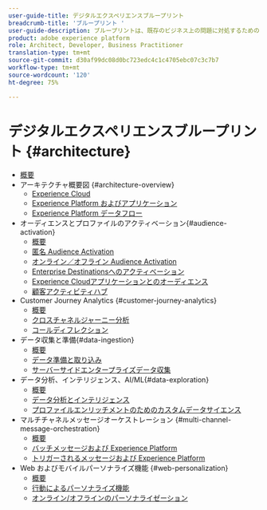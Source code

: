 ```yaml
---
user-guide-title: デジタルエクスペリエンスブループリント
breadcrumb-title: 'ブループリント '
user-guide-description: ブループリントは、既存のビジネス上の問題に対処するための反復可能な実装で、アーキテクチャ図、技術上の考慮事項および関連ドキュメントリンクが含まれます。
product: adobe experience platform
role: Architect, Developer, Business Practitioner
translation-type: tm+mt
source-git-commit: d30af99dc08d0bc723edc4c1c4705ebc07c3c7b7
workflow-type: tm+mt
source-wordcount: '120'
ht-degree: 75%

---
```


# デジタルエクスペリエンスブループリント {#architecture}

+ [概要](/help/blueprints/overview.md)
+ アーキテクチャ概要図 {#architecture-overview}
   + [Experience Cloud](/help/blueprints/experience-platform/experience-cloud.md)
   + [Experience Platform およびアプリケーション](/help/blueprints/experience-platform/platform-applications.md)
   + [Experience Platform データフロー](/help/blueprints/experience-platform/platform-data-flow.md)
+ オーディエンスとプロファイルのアクティベーション{#audience-activation}
   + [概要](/help/blueprints/audience-activation/overview.md)
   + [匿名 Audience Activation](/help/blueprints/audience-activation/anonymous.md)
   + [オンライン／オフライン Audience Activation](/help/blueprints/audience-activation/online-offline.md)
   + [Enterprise Destinationsへのアクティベーション](/help/blueprints/audience-activation/enterprise-destinations.md)
   + [Experience Cloudアプリケーションとのオーディエンス](/help/blueprints/audience-activation/platform-and-applications.md)
   + [顧客アクティビティハブ ](/help/blueprints/audience-activation/customer-activity.md)
+ Customer Journey Analytics {#customer-journey-analytics}
   + [概要](/help/blueprints/customer-journey-analytics/overview.md)
   + [クロスチャネルジャーニー分析](/help/blueprints/customer-journey-analytics/digital-behavioral-data-consolidation.md)
   + [コールディフレクション](/help/blueprints/customer-journey-analytics/call-deflect.md)
+ データ収集と準備{#data-ingestion}
   + [概要](/help/blueprints/data-ingestion/overview.md)
   + [データ準備と取り込み ](/help/blueprints/data-ingestion/ingestion.md)
   + [サーバーサイドエンタープライズデータ収集 ](/help/blueprints/data-ingestion/server-side-collection.md)
+ データ分析、インテリジェンス、AI/ML{#data-exploration}
   + [概要](/help/blueprints/data-insights/overview.md)
   + [データ分析とインテリジェンス](/help/blueprints/data-insights/analysis.md)
   + [プロファイルエンリッチメントのためのカスタムデータサイエンス ](/help/blueprints/data-insights/data-science.md)
+ マルチチャネルメッセージオーケストレーション {#multi-channel-message-orchestration}
   + [概要](/help/blueprints/multi-channel-message-orchestration/overview.md)
   + [バッチメッセージおよび Experience Platform](/help/blueprints/multi-channel-message-orchestration/batch-messaging.md)
   + [トリガーされるメッセージおよび Experience Platform](/help/blueprints/multi-channel-message-orchestration/triggered-messaging.md)
+ Web およびモバイルパーソナライズ機能 {#web-personalization}
   + [概要](/help/blueprints/web-personalization/overview.md)
   + [行動によるパーソナライズ機能](/help/blueprints/web-personalization/behavioral.md)
   + [オンライン/オフラインのパーソナライゼーション](/help/blueprints/web-personalization/online-offline.md)

